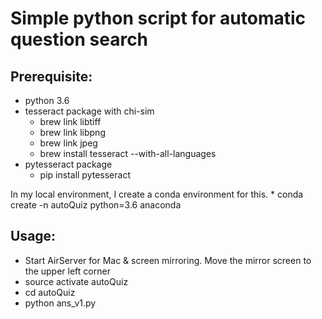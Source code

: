 # Simple python script for automatic question search

## Prerequisite:

* python 3.6
* tesseract package with chi-sim
	* brew link libtiff 
	* brew link libpng 
	* brew link jpeg
	* brew install tesseract --with-all-languages
* pytesseract package
	* pip install pytesseract

In my local environment, I create a conda environment for this.
	* conda create -n autoQuiz python=3.6 anaconda



## Usage:

* Start AirServer for Mac & screen mirroring. Move the mirror screen to the upper left corner
* source activate autoQuiz
* cd autoQuiz
* python ans_v1.py
